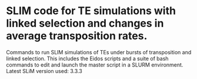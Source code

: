 # SLIM code for TE simulations with linked selection and changes in average transposition rates.
Commands to run SLIM simulations of TEs under bursts of transposition and linked selection. This includes the Eidos scripts and a suite of bash commands to edit and launch the master script in a SLURM environment.
Latest SLiM version used: 3.3.3
